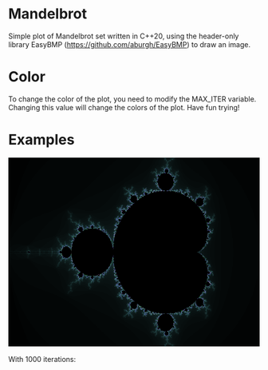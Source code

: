 # Mandelbrot

Simple plot of Mandelbrot set written in C++20, using the header-only library EasyBMP (https://github.com/aburgh/EasyBMP) to draw an image. 

# Color

To change the color of the plot, you need to modify the MAX_ITER variable. Changing this value will change the colors of the plot. Have fun trying!

# Examples

![Alt text](Browser/mandel.bmp?raw=true)

With 1000 iterations:

